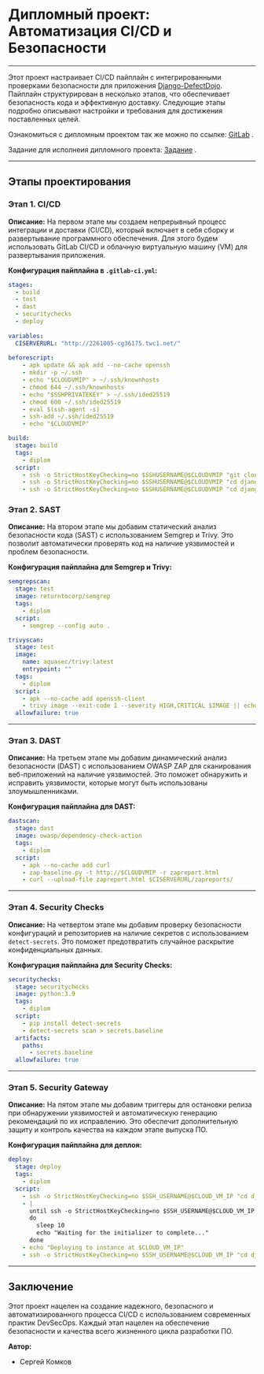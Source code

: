 


# Дипломный проект: Автоматизация CI/CD и Безопасности

---

Этот проект настраивает CI/CD пайплайн с интегрированными проверками безопасности для приложения [Django-DefectDojo](https://github.com/DefectDojo/django-DefectDojo). Пайплайн структурирован в несколько этапов, что обеспечивает безопасность кода и эффективную доставку. Следующие этапы подробно описывают настройки и требования для достижения поставленных целей.

Ознакомиться с дипломным проектом так же можно по ссылке: 
[GitLab](http://2261005-cg36175.twc1.net/S_Komkov/diplom) .


Задание для исполнеия дипломного проекта: 
[Задание](https://github.com/netology-code/sib-Diplom-Track-DevSecOps) .

---



## Этапы проектирования

### Этап 1. CI/CD



**Описание:**
На первом этапе мы создаем непрерывный процесс интеграции и доставки (CI/CD), который включает в себя сборку и развертывание программного обеспечения. Для этого будем использовать GitLab CI/CD и облачную виртуальную машину (VM) для развертывания приложения.

**Конфигурация пайплайна в `.gitlab-ci.yml`:**

```yaml
stages:
  - build
  - test
  - dast
  - securitychecks
  - deploy
  
variables:
  CISERVERURL: "http://2261005-cg36175.twc1.net/"
   
beforescript:
    - apk update && apk add --no-cache openssh
    - mkdir -p ~/.ssh
    - echo "$CLOUDVMIP" > ~/.ssh/knownhosts
    - chmod 644 ~/.ssh/knownhosts
    - echo "$SSHPRIVATEKEY" > ~/.ssh/ided25519
    - chmod 600 ~/.ssh/ided25519
    - eval $(ssh-agent -s)
    - ssh-add ~/.ssh/ided25519
    - echo "$CLOUDVMIP"

build:
  stage: build
  tags:
    - diplom
  script:
    - ssh -o StrictHostKeyChecking=no $SSHUSERNAME@$CLOUDVMIP "git clone https://github.com/DefectDojo/django-DefectDojo || true"
    - ssh -o StrictHostKeyChecking=no $SSHUSERNAME@$CLOUDVMIP "cd django-DefectDojo && git pull"
    - ssh -o StrictHostKeyChecking=no $SSHUSERNAME@$CLOUDVMIP "cd django-DefectDojo && ./dc-build.sh"

```


### Этап 2. SAST



**Описание:**
На втором этапе мы добавим статический анализ безопасности кода (SAST) с использованием Semgrep и Trivy. Это позволит автоматически проверять код на наличие уязвимостей и проблем безопасности.

**Конфигурация пайплайна для Semgrep и Trivy:**
```yaml
semgrepscan:
  stage: test
  image: returntocorp/semgrep
  tags:
    - diplom
  script:
    - semgrep --config auto .

trivyscan:
  stage: test
  image:
    name: aquasec/trivy:latest
    entrypoint: ""
  tags:
    - diplom
  script:
    - apk --no-cache add openssh-client
    - trivy image --exit-code 1 --severity HIGH,CRITICAL $IMAGE || echo "Vulnerabilities found, check the report"
  allowfailure: true    
```

---

### Этап 3. DAST


**Описание:**
На третьем этапе мы добавим динамический анализ безопасности (DAST) с использованием OWASP ZAP для сканирования веб-приложений на наличие уязвимостей. Это поможет обнаружить и исправить уязвимости, которые могут быть использованы злоумышленниками.

**Конфигурация пайплайна для DAST:**
```yaml
dastscan:
  stage: dast
  image: owasp/dependency-check-action
  tags:
    - diplom
  script:
    - apk --no-cache add curl
    - zap-baseline.py -t http://$CLOUDVMIP -r zapreport.html
    - curl --upload-file zapreport.html $CISERVERURL/zapreports/
```

---

### Этап 4. Security Checks



**Описание:**
На четвертом этапе мы добавим проверку безопасности конфигураций и репозиториев на наличие секретов с использованием `detect-secrets`. Это поможет предотвратить случайное раскрытие конфиденциальных данных.

**Конфигурация пайплайна для Security Checks:**
```yaml
securitychecks:
  stage: securitychecks
  image: python:3.9
  tags: 
    - diplom
  script:
    - pip install detect-secrets
    - detect-secrets scan > secrets.baseline
  artifacts:
    paths:
      - secrets.baseline
  allowfailure: true
```
---


### Этап 5. Security Gateway



**Описание:**
На пятом этапе мы добавим триггеры для остановки релиза при обнаружении уязвимостей и автоматическую генерацию рекомендаций по их исправлению. Это обеспечит дополнительную защиту и контроль качества на каждом этапе выпуска ПО.

**Конфигурация пайплайна для деплоя:**

```yaml
deploy:
  stage: deploy
  tags:
    - diplom
  script:
    - ssh -o StrictHostKeyChecking=no $SSH_USERNAME@$CLOUD_VM_IP "cd django-DefectDojo && ./dc-up-d.sh postgres-redis"
    - |
      until ssh -o StrictHostKeyChecking=no $SSH_USERNAME@$CLOUD_VM_IP "cd django-DefectDojo && docker compose logs initializer | grep 'Admin password:'"
      do
        sleep 10
        echo "Waiting for the initializer to complete..."
      done
    - echo "Deploying to instance at $CLOUD_VM_IP"
    - ssh -o StrictHostKeyChecking=no $SSH_USERNAME@$CLOUD_VM_IP "cd django-DefectDojo && docker compose up -d"
```

---

## Заключение

Этот проект нацелен на создание надежного, безопасного и автоматизированного процесса CI/CD с использованием современных практик DevSecOps. Каждый этап нацелен на обеспечение безопасности и качества всего жизненного цикла разработки ПО.



**Автор:**
- Сергей Комков




